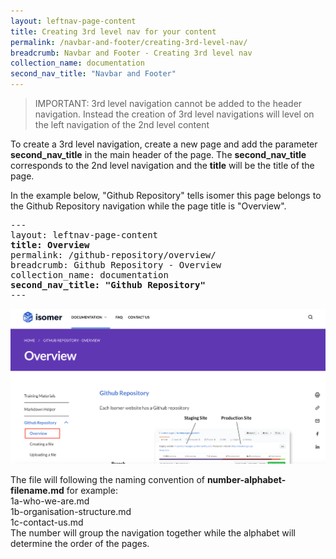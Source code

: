 ```yaml
---
layout: leftnav-page-content
title: Creating 3rd level nav for your content
permalink: /navbar-and-footer/creating-3rd-level-nav/
breadcrumb: Navbar and Footer - Creating 3rd level nav
collection_name: documentation
second_nav_title: "Navbar and Footer"
---
```


> IMPORTANT: 3rd level navigation cannot be added to the header navigation. Instead the creation of 3rd level navigations will level on the left navigation of the 2nd level content

To create a 3rd level navigation, create a new page and add the parameter **second_nav_title** in the main header of the page. 
The **second_nav_title** corresponds to the 2nd level navigation and the **title** will be the title of the page. 

In the example below, "Github Repository" tells isomer this page belongs to the Github Repository navigation while the page title is "Overview".
<pre>
---
layout: leftnav-page-content
<b>title: Overview</b>
permalink: /github-repository/overview/
breadcrumb: Github Repository - Overview
collection_name: documentation
<b>second_nav_title: "Github Repository"</b>
---
</pre>
![3rd level navigation appearance](/images/resources/3rd-nav-appearance.png)

The file will following the naming convention of **number-alphabet-filename.md** for example:
<br>1a-who-we-are.md
<br>1b-organisation-structure.md
<br>1c-contact-us.md
<br>The number will group the navigation together while the alphabet will determine the order of the pages.




